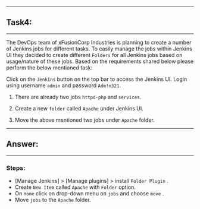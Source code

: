 
---

## Task4:
---

The DevOps team of xFusionCorp Industries is planning to create a number of Jenkins jobs for different tasks. To easily manage the jobs within Jenkins UI they decided to create different `Folders` for all Jenkins jobs based on usage/nature of these jobs. Based on the requirements shared below please perform the below mentioned task:  

Click on the `Jenkins` button on the top bar to access the Jenkins UI. Login using username `admin` and password `Adm!n321`.  
  
1. There are already two jobs `httpd-php` and `services`.  
  
2. Create a new `folder` called `Apache` under Jenkins UI.  
  
3. Move the above mentioned two jobs under `Apache` folder.


---
## Answer:
---
### Steps:
 -  [Manage Jenkins] > [Manage plugins] > install `Folder Plugin` .
 -  Create `New Item` called `Apache` with `Folder` option.
 -  On `Home` click on drop-down menu on `jobs` and choose `move` .
 -  Move `jobs` to the `Apache` folder.
 
